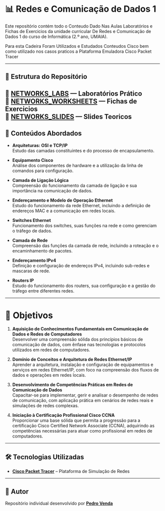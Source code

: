 # 📊 Redes e Comunicação de Dados 1 

Este repositório contém todo o Conteudo Dado Nas Aulas Laboratórios e Fichas de Exercicios da unidade curricular De Redes e Comunicação de Dados 1 do curso de Informática (2.º ano, UMAIA).

Para esta Cadeira Foram Utilizados e Estudados Conteudos Cisco bem como utilizado nos casos praticos a Plataforma Emuladora Cisco Packet Tracer

---

## 🚀 Estrutura do Repositório

📂 [NETWORKS_LABS](./NETWORKS_LABS) — Laboratórios Prático <br>
📂 [NETWORKS_WORKSHEETS](./NETWORKS_WORKSHEETS) — Fichas de Exercicios <br>
📂 [NETWORKS_SLIDES](./NETWORKS_SLIDES) — Slides Teoricos
---

## 📌 Conteúdos Abordados

- **Arquiteturas: OSI e TCP/IP**  
  Estudo das camadas constituintes e do processo de encapsulamento.

- **Equipamento Cisco**  
  Análise dos componentes de hardware e a utilização da linha de comandos para configuração.

- **Camada de Ligação Lógica**  
  Compreensão do funcionamento da camada de ligação e sua importância na comunicação de dados.

- **Endereçamento e Modelo de Operação Ethernet**  
  Estudo do funcionamento da rede Ethernet, incluindo a definição de endereços MAC e a comunicação em redes locais.

- **Switches Ethernet**  
  Funcionamento dos switches, suas funções na rede e como gerenciam o tráfego de dados.

- **Camada de Rede**  
  Compreensão das funções da camada de rede, incluindo a roteação e o encaminhamento de pacotes.

- **Endereçamento IPv4**  
  Definição e configuração de endereços IPv4, incluindo sub-redes e mascaras de rede.

- **Routers IP**  
  Estudo do funcionamento dos routers, sua configuração e a gestão do tráfego entre diferentes redes.

---

# 🎯 Objetivos

1. **Aquisição de Conhecimentos Fundamentais em Comunicação de Dados e Redes de Computadores**  
   Desenvolver uma compreensão sólida dos princípios básicos de comunicação de dados, com ênfase nas tecnologias e protocolos utilizados em redes de computadores.

2. **Domínio de Conceitos e Arquitetura de Redes Ethernet/IP**  
   Aprender a arquitetura, instalação e configuração de equipamentos e serviços em redes Ethernet/IP, com foco na compreensão dos fluxos de dados e operações em redes locais.

3. **Desenvolvimento de Competências Práticas em Redes de Comunicação de Dados**  
   Capacitar-se para implementar, gerir e analisar o desempenho de redes de comunicação, com aplicação prática em cenários de redes reais e simulações de redes complexas.

4. **Iniciação à Certificação Profissional Cisco CCNA**  
   Proporcionar uma base sólida que permita a progressão para a certificação Cisco Certified Network Associate (CCNA), adquirindo as competências necessárias para atuar como profissional em redes de computadores.


--- 
## 🛠️ Tecnologias Utilizadas


- [**Cisco Packet Tracer**](https://www.netacad.com/courses/packet-tracer) – Plataforma de Simulação de Redes

---

## 👤 Autor

Repositório individual desenvolvido por [**Pedro Venda**](https://github.com/PedroVenda27)


